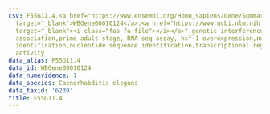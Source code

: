 ```yaml
---
csv: F55G11.4,<a href="https://www.ensembl.org/Homo_sapiens/Gene/Summary?db=core;g=WBGene00010124"
  target="_blank">WBGene00010124</a>,<a href="https://www.ncbi.nlm.nih.gov/pubmed/30894454"
  target="_blank"><i class="fas fa-file"></i></a>",genetic interference,functional
  association,prime adult stage, RNA-seq assay, hsf-1 overexpression,nucleotide sequence
  identification,nucleotide sequence identification,transcriptional regulation,up-regulates
  activity
data_alias: F55G11.4
data_id: WBGene00010124
data_numevidence: 1
data_species: Caenorhabditis elegans
data_taxid: '6239'
title: F55G11.4
---
```

